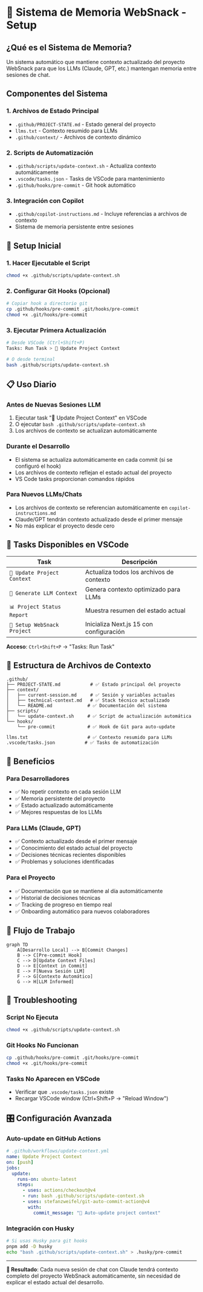 # 🧠 Sistema de Memoria WebSnack - Setup

## **¿Qué es el Sistema de Memoria?**

Un sistema automático que mantiene contexto actualizado del proyecto WebSnack para que los LLMs (Claude, GPT, etc.) mantengan memoria entre sesiones de chat.

## **Componentes del Sistema**

### **1. Archivos de Estado Principal**

- `.github/PROJECT-STATE.md` - Estado general del proyecto
- `llms.txt` - Contexto resumido para LLMs
- `.github/context/` - Archivos de contexto dinámico

### **2. Scripts de Automatización**

- `.github/scripts/update-context.sh` - Actualiza contexto automáticamente
- `.vscode/tasks.json` - Tasks de VSCode para mantenimiento
- `.github/hooks/pre-commit` - Git hook automático

### **3. Integración con Copilot**

- `.github/copilot-instructions.md` - Incluye referencias a archivos de contexto
- Sistema de memoria persistente entre sesiones

## **🚀 Setup Inicial**

### **1. Hacer Ejecutable el Script**

```bash
chmod +x .github/scripts/update-context.sh
```

### **2. Configurar Git Hooks (Opcional)**

```bash
# Copiar hook a directorio git
cp .github/hooks/pre-commit .git/hooks/pre-commit
chmod +x .git/hooks/pre-commit
```

### **3. Ejecutar Primera Actualización**

```bash
# Desde VSCode (Ctrl+Shift+P)
Tasks: Run Task > 🔄 Update Project Context

# O desde terminal
bash .github/scripts/update-context.sh
```

## **📋 Uso Diario**

### **Antes de Nuevas Sesiones LLM**

1. Ejecutar task "🔄 Update Project Context" en VSCode
2. O ejecutar `bash .github/scripts/update-context.sh`
3. Los archivos de contexto se actualizan automáticamente

### **Durante el Desarrollo**

- El sistema se actualiza automáticamente en cada commit (si se configuró el hook)
- Los archivos de contexto reflejan el estado actual del proyecto
- VS Code tasks proporcionan comandos rápidos

### **Para Nuevos LLMs/Chats**

- Los archivos de contexto se referencian automáticamente en `copilot-instructions.md`
- Claude/GPT tendrán contexto actualizado desde el primer mensaje
- No más explicar el proyecto desde cero

## **🔧 Tasks Disponibles en VSCode**

| Task                        | Descripción                              |
| --------------------------- | ---------------------------------------- |
| `🔄 Update Project Context` | Actualiza todos los archivos de contexto |
| `🧠 Generate LLM Context`   | Genera contexto optimizado para LLMs     |
| `📊 Project Status Report`  | Muestra resumen del estado actual        |
| `🚀 Setup WebSnack Project` | Inicializa Next.js 15 con configuración  |

**Acceso**: `Ctrl+Shift+P` → "Tasks: Run Task"

## **📁 Estructura de Archivos de Contexto**

```
.github/
├── PROJECT-STATE.md           # ✅ Estado principal del proyecto
├── context/
│   ├── current-session.md     # ✅ Sesión y variables actuales
│   ├── technical-context.md   # ✅ Stack técnico actualizado
│   └── README.md             # ✅ Documentación del sistema
├── scripts/
│   └── update-context.sh     # ✅ Script de actualización automática
└── hooks/
    └── pre-commit            # ✅ Hook de Git para auto-update

llms.txt                      # ✅ Contexto resumido para LLMs
.vscode/tasks.json           # ✅ Tasks de automatización
```

## **🎯 Beneficios**

### **Para Desarrolladores**

- ✅ No repetir contexto en cada sesión LLM
- ✅ Memoria persistente del proyecto
- ✅ Estado actualizado automáticamente
- ✅ Mejores respuestas de los LLMs

### **Para LLMs (Claude, GPT)**

- ✅ Contexto actualizado desde el primer mensaje
- ✅ Conocimiento del estado actual del proyecto
- ✅ Decisiones técnicas recientes disponibles
- ✅ Problemas y soluciones identificadas

### **Para el Proyecto**

- ✅ Documentación que se mantiene al día automáticamente
- ✅ Historial de decisiones técnicas
- ✅ Tracking de progreso en tiempo real
- ✅ Onboarding automático para nuevos colaboradores

## **🔄 Flujo de Trabajo**

```mermaid
graph TD
    A[Desarrollo Local] --> B[Commit Changes]
    B --> C[Pre-commit Hook]
    C --> D[Update Context Files]
    D --> E[Context in Commit]
    E --> F[Nueva Sesión LLM]
    F --> G[Contexto Automático]
    G --> H[LLM Informed]
```

## **🚨 Troubleshooting**

### **Script No Ejecuta**

```bash
chmod +x .github/scripts/update-context.sh
```

### **Git Hooks No Funcionan**

```bash
cp .github/hooks/pre-commit .git/hooks/pre-commit
chmod +x .git/hooks/pre-commit
```

### **Tasks No Aparecen en VSCode**

- Verificar que `.vscode/tasks.json` existe
- Recargar VSCode window (Ctrl+Shift+P → "Reload Window")

## **🎛️ Configuración Avanzada**

### **Auto-update en GitHub Actions**

```yaml
# .github/workflows/update-context.yml
name: Update Project Context
on: [push]
jobs:
  update:
    runs-on: ubuntu-latest
    steps:
      - uses: actions/checkout@v4
      - run: bash .github/scripts/update-context.sh
      - uses: stefanzweifel/git-auto-commit-action@v4
        with:
          commit_message: "🔄 Auto-update project context"
```

### **Integración con Husky**

```bash
# Si usas Husky para git hooks
pnpm add -D husky
echo "bash .github/scripts/update-context.sh" > .husky/pre-commit
```

---

**🎯 Resultado**: Cada nueva sesión de chat con Claude tendrá contexto completo del proyecto WebSnack automáticamente, sin necesidad de explicar el estado actual del desarrollo.
